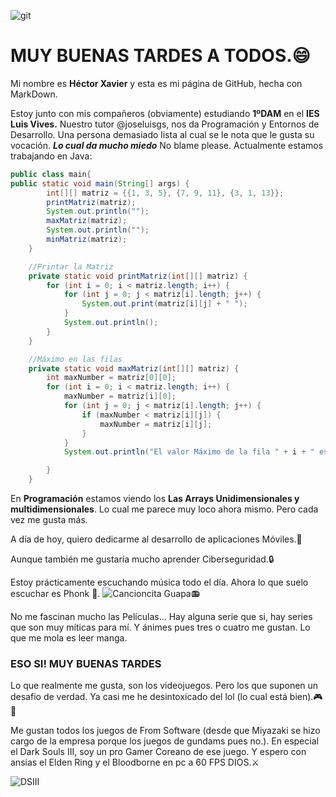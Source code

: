  ![git](https://marketing4ecommerce.net/wp-content/uploads/2018/06/GitHub-logo-2-imagen.jpg)
# MUY BUENAS TARDES A TODOS.😄
  Mi nombre es **Héctor Xavier** y esta es mi página de GitHub, hecha con MarkDown. 
  

 Estoy junto con mis compañeros (obviamente) estudiando **1ºDAM** en el **IES Luis Vives.**
 Nuestro tutor @joseluisgs, nos da Programación y Entornos de Desarrollo. Una persona demasiado lista al cual se le nota que le gusta su vocación.
 ***Lo cual da mucho miedo*** No blame please.
 Actualmente estamos trabajando en Java:
```java
public class main{
public static void main(String[] args) {
        int[][] matriz = {{1, 3, 5}, {7, 9, 11}, {3, 1, 13}};
        printMatriz(matriz);
        System.out.println("");
        maxMatriz(matriz);
        System.out.println("");
        minMatriz(matriz);
    }

    //Printar la Matriz
    private static void printMatriz(int[][] matriz) {
        for (int i = 0; i < matriz.length; i++) {
            for (int j = 0; j < matriz[i].length; j++) {
                System.out.print(matriz[i][j] + " ");
            }
            System.out.println();
        }
    }

    //Máximo en las filas
    private static void maxMatriz(int[][] matriz) {
        int maxNumber = matriz[0][0];
        for (int i = 0; i < matriz.length; i++) {
            maxNumber = matriz[i][0];
            for (int j = 0; j < matriz[i].length; j++) {
                if (maxNumber < matriz[i][j]) {
                    maxNumber = matriz[i][j];
                }
            }
            System.out.println("El valor Máximo de la fila " + i + " es " + maxNumber);

        }
    }
```


En **Programación** estamos viendo los **Las Arrays Unidimensionales y multidimensionales**. Lo cual me parece muy loco ahora mismo.
Pero cada vez me gusta más.


A día de hoy, quiero dedicarme al desarrollo de aplicaciones Móviles.📱

Aunque también me gustaría mucho aprender Ciberseguridad.🔒

Estoy prácticamente escuchando música todo el día. Ahora lo que suelo escuchar es Phonk 🎺. ![Cancioncita Guapa📻](https://www.youtube.com/watch?v=D52kastH1R8)

No me fascinan mucho las Películas... Hay alguna serie que si, hay series que son muy míticas para mí. Y ánimes pues tres o cuatro me gustan. Lo que me mola es leer manga. 
### ESO SI! MUY BUENAS TARDES 

Lo que realmente me gusta, son los videojuegos. Pero los que suponen un desafio de verdad. Ya casi me he desintoxicado del lol (lo cual está bien).🎮🔪

Me gustan todos los juegos de From Software (desde que Miyazaki se hizo cargo de la empresa porque los juegos de gundams pues no.).
En especial el Dark Souls III, soy un pro Gamer Coreano de ese juego. Y espero con ansias el Elden Ring y el Bloodborne en pc a 60 FPS DIOS.⚔️

![DSIII](https://upload.wikimedia.org/wikipedia/commons/c/c5/Dark_Souls_III.jpg)


  
<!--
**XavierSinPiernas/XavierSinPiernas** is a ✨ _special_ ✨ repository because its `README.md` (this file) appears on your GitHub profile.

Here are some ideas to get you started:

- 🔭 I’m currently working on ...
- 🌱 I’m currently learning ...
- 👯 I’m looking to collaborate on ...
- 🤔 I’m looking for help with ...
- 💬 Ask me about ...
- 📫 How to reach me: ...
- 😄 Pronouns: ...
- ⚡ Fun fact: ...

